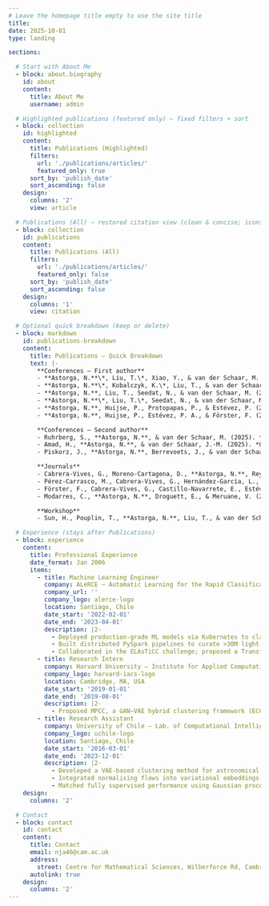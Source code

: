 ```yaml
---
# Leave the homepage title empty to use the site title
title:
date: 2025-10-01
type: landing

sections:

  # Start with About Me
  - block: about.biography
    id: about
    content:
      title: About Me
      username: admin

  # Highlighted publications (featured only) — fixed filters + sort
  - block: collection
    id: highlighted
    content:
      title: Publications (Highlighted)
      filters:
        url: './publications/articles/'
        featured_only: true
      sort_by: 'publish_date'
      sort_ascending: false
    design:
      columns: '2'
      view: article

  # Publications (All) — restored citation view (clean & concise; icons hidden via CSS)
  - block: collection
    id: publications
    content:
      title: Publications (All)
      filters:
        url: './publications/articles/'
        featured_only: false
      sort_by: 'publish_date'
      sort_ascending: false
    design:
      columns: '1'
      view: citation

  # Optional quick breakdown (keep or delete)
  - block: markdown
    id: publications-breakdown
    content:
      title: Publications — Quick Breakdown
      text: |-
        **Conferences — First author**
        - **Astorga, N.**\*, Liu, T.\*, Xiao, Y., & van der Schaar, M. (2025). *Auto‑formulation of Mathematical Optimisation Models Using Large Language Models*. **ICML 2025**. *Equal contribution.*
        - **Astorga, N.**\*, Kobalczyk, K.\*, Liu, T., & van der Schaar, M. (2025). *Active Task Disambiguation with Large Language Models*. **ICLR 2025 (Spotlight)**. *Equal contribution.*
        - **Astorga, N.**, Liu, T., Seedat, N., & van der Schaar, M. (2024). *Active Learning with LLMs for Partially Observed and Cost‑Aware Scenarios*. **NeurIPS 2024**.
        - **Astorga, N.**\*, Liu, T.\*, Seedat, N., & van der Schaar, M. (2024). *Large Language Models to Enhance Bayesian Optimisation*. **ICLR 2024**. *Equal contribution.*
        - **Astorga, N.**, Huijse, P., Protopapas, P., & Estévez, P. (2020). *MPCC: Matching Priors and Conditionals for Clustering*. **ECCV 2020**, Glasgow.
        - **Astorga, N.**, Huijse, P., Estévez, P. A., & Förster, F. (2018). *Clustering of Astronomical Transient Candidates Using Deep Variational Embedding*. **IJCNN 2018**, Rio de Janeiro.

        **Conferences — Second author**
        - Ruhrberg, S., **Astorga, N.**, & van der Schaar, M. (2025). *Timely Clinical Diagnosis through Active Test Selection*. **NeurIPS 2025**.
        - Amad, H., **Astorga, N.**, & van der Schaar, J.-M. (2025). *Continuously Updating Digital Twins Using Large Language Models*. **AISTATS 2025**.
        - Piskorz, J., **Astorga, N.**, Berrevoets, J., & van der Schaar, M. (2025). *Active Feature Acquisition for Personalised Treatment Assignment*. **ICML 2025**.

        **Journals**
        - Cabrera‑Vives, G., Moreno‑Cartagena, D., **Astorga, N.**, Reyes‑Jainaga, I., *et al.* (2024). *ATAT: Astronomical Transformer for Time Series and Tabular Data*. **Astronomy & Astrophysics**.
        - Pérez‑Carrasco, M., Cabrera‑Vives, G., Hernández‑García, L., Förster, F., **Astorga, N.**, *et al.* (2023). *Alert Classification for the ALeRCE Broker System: The Anomaly Detector*. **The Astronomical Journal**.
        - Förster, F., Cabrera‑Vives, G., Castillo‑Navarrete, E., Estévez, P. A., **Astorga, N.**, *et al.* (2021). *The Automatic Learning for the Rapid Classification of Events (ALeRCE) Alert Broker*. **The Astronomical Journal**.
        - Modarres, C., **Astorga, N.**, Droguett, E., & Meruane, V. (2018). *Convolutional Neural Networks for Automated Damage Recognition and Damage Type Identification*. **Structural Control and Health Monitoring**.

        **Workshop**
        - Sun, H., Pouplin, T., **Astorga, N.**, Liu, T., & van der Schaar, M. (2024). *Improving LLM Generation with Inverse and Forward Alignment: Reward Modelling, Prompting, Fine‑Tuning, and Inference‑Time Optimisation*. **NeurIPS 2024 Workshop on System‑2 Reasoning at Scale**.

  # Experience (stays after Publications)
  - block: experience
    content:
      title: Professional Experience
      date_format: Jan 2006
      items:
        - title: Machine Learning Engineer
          company: ALeRCE – Automatic Learning for the Rapid Classification of Events
          company_url: ''
          company_logo: alerce-logo
          location: Santiago, Chile
          date_start: '2022-02-01'
          date_end: '2023-04-01'
          description: |2-
            - Deployed production‑grade ML models via Kubernetes to classify LSST astronomical alerts in real time.
            - Built distributed PySpark pipelines to curate >30M light‑curve observations from multiple catalogues.
            - Collaborated in the ELAsTiCC challenge; proposed a Transformer‑based model for tabular/time‑series data; work accepted at *Astronomy & Astrophysics*.
        - title: Research Intern
          company: Harvard University — Institute for Applied Computational Science
          company_logo: harvard-iacs-logo
          location: Cambridge, MA, USA
          date_start: '2019-01-01'
          date_end: '2019-08-01'
          description: |2-
            - Proposed MPCC, a GAN–VAE hybrid clustering framework (ECCV 2020) leveraging forward KL divergence and extending BigGAN.
        - title: Research Assistant
          company: University of Chile — Lab. of Computational Intelligence
          company_logo: uchile-logo
          location: Santiago, Chile
          date_start: '2016-03-01'
          date_end: '2023-12-01'
          description: |2-
            - Developed a VAE‑based clustering method for astronomical transient detection (IJCNN 2018).
            - Integrated normalising flows into variational embeddings, improving ELBO by ≥10%.
            - Matched fully supervised performance using Gaussian processes in a semi‑supervised setting with only 10% labeled data.
    design:
      columns: '2'

  # Contact
  - block: contact
    id: contact
    content:
      title: Contact
      email: nja46@cam.ac.uk
      address:
        street: Centre for Mathematical Sciences, Wilberforce Rd, Cambridge, CB3 0WA
      autolink: true
    design:
      columns: '2'
---
```

